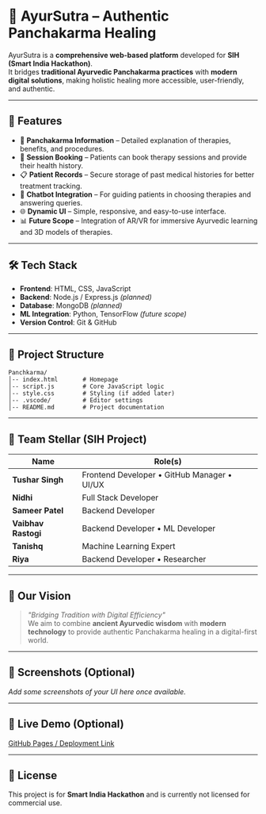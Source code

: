 # 🌿 AyurSutra – Authentic Panchakarma Healing

AyurSutra is a **comprehensive web-based platform** developed for **SIH (Smart India Hackathon)**.  
It bridges **traditional Ayurvedic Panchakarma practices** with **modern digital solutions**, making holistic healing more accessible, user-friendly, and authentic.

---

## 🚀 Features
- 🧘 **Panchakarma Information** – Detailed explanation of therapies, benefits, and procedures.
- 📅 **Session Booking** – Patients can book therapy sessions and provide their health history.
- 📋 **Patient Records** – Secure storage of past medical histories for better treatment tracking.
- 🤖 **Chatbot Integration** – For guiding patients in choosing therapies and answering queries.
- 🌐 **Dynamic UI** – Simple, responsive, and easy-to-use interface.
- 📊 **Future Scope** – Integration of AR/VR for immersive Ayurvedic learning and 3D models of therapies.

---

## 🛠️ Tech Stack
- **Frontend**: HTML, CSS, JavaScript  
- **Backend**: Node.js / Express.js *(planned)*  
- **Database**: MongoDB *(planned)*  
- **ML Integration**: Python, TensorFlow *(future scope)*  
- **Version Control**: Git & GitHub  

---

## 📂 Project Structure
```
Panchkarma/
│-- index.html       # Homepage
│-- script.js        # Core JavaScript logic
│-- style.css        # Styling (if added later)
│-- .vscode/         # Editor settings
│-- README.md        # Project documentation
```

---

## 👥 Team Stellar (SIH Project)

| Name           | Role(s) |
|----------------|---------------------------------------------|
| **Tushar Singh** | Frontend Developer • GitHub Manager • UI/UX |
| **Nidhi**       | Full Stack Developer |
| **Sameer Patel** | Backend Developer |
| **Vaibhav Rastogi** | Backend Developer • ML Developer |
| **Tanishq**     | Machine Learning Expert |
| **Riya**        | Backend Developer • Researcher |

---

## 🌟 Our Vision
> *"Bridging Tradition with Digital Efficiency"*  
We aim to combine **ancient Ayurvedic wisdom** with **modern technology** to provide authentic Panchakarma healing in a digital-first world.

---

## 📸 Screenshots (Optional)
_Add some screenshots of your UI here once available._

---

## 🔗 Live Demo (Optional)
[GitHub Pages / Deployment Link]()

---

## 📝 License
This project is for **Smart India Hackathon** and is currently not licensed for commercial use.
